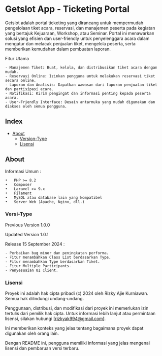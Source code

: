# Getslot App - Ticketing Portal

Getslot adalah portal ticketing yang dirancang untuk mempermudah pengelolaan tiket acara, reservasi, dan manajemen peserta pada kegiatan yang bertajuk Kejuaraan, Workshop, atau Seminar. Portal ini menawarkan solusi yang efisien dan user-friendly untuk penyelenggara acara dalam mengatur dan melacak penjualan tiket, mengelola peserta, serta memberikan kemudahan dalam pembuatan laporan.

Fitur Utama

	- Manajemen Tiket: Buat, kelola, dan distribusikan tiket acara dengan mudah.
	- Reservasi Online: Izinkan pengguna untuk melakukan reservasi tiket secara online.
	- Laporan dan Analisis: Dapatkan wawasan dari laporan penjualan tiket dan partisipasi acara.
	- Notifikasi: Kirim pengingat dan informasi penting kepada peserta acara.
	- User-Friendly Interface: Desain antarmuka yang mudah digunakan dan diakses oleh semua pengguna.


## Index
- [About](#about)
  - [Version-Type](#version-type)
  - [Lisensi](#lisensi)

## About
Informasi Umum :

	•	PHP >= 8.2
	•	Composer
	•	Laravel >= 9.x
	•	Filament
	•	MySQL atau database lain yang kompatibel
	•	Server Web (Apache, Nginx, dll.)


### Versi-Type

Previous Version 1.0.0

Updated Version 1.0.1

Release 15 September 2024 :

	- Perbaikan bug minor dan peningkatan performa.
	- Fitur menambahkan Class List berdasarkan Type.
	- Fitur menambahkan Type berdasarkan Tiket.
	- Fitur Multiple Participants.
	- Penyesuaian UI Client.


### Lisensi

Proyek ini adalah hak cipta pribadi (c) 2024 oleh Rizky Ajie Kurniawan. Semua hak dilindungi undang-undang.

Penggunaan, distribusi, dan modifikasi dari proyek ini memerlukan izin tertulis dari pemilik hak cipta. Untuk informasi lebih lanjut atau permintaan lisensi, silakan hubungi [rizkyak994@gmail.com].

Ini memberikan konteks yang jelas tentang bagaimana proyek dapat digunakan oleh orang lain.

Dengan README ini, pengguna memiliki informasi yang jelas mengenai lisensi dan pembaruan versi terbaru.


